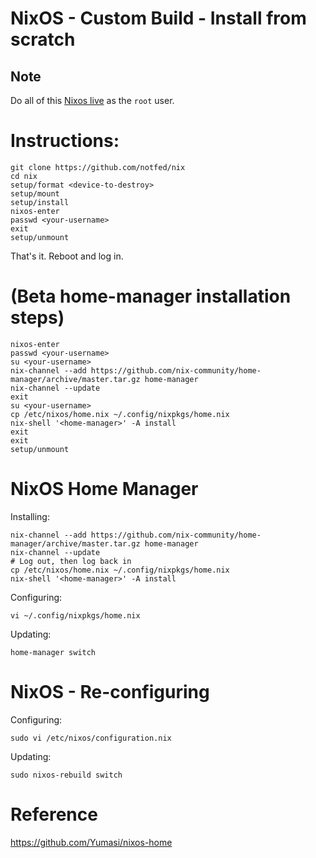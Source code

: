 # NixOS - Custom Build - Install from scratch

## Note

Do all of this [Nixos live](https://nixos.org/download.html) as the `root` user.

# Instructions:

```
git clone https://github.com/notfed/nix
cd nix
setup/format <device-to-destroy>
setup/mount
setup/install
nixos-enter
passwd <your-username>
exit
setup/unmount
```

That's it. Reboot and log in.

# (Beta home-manager installation steps)

```
nixos-enter
passwd <your-username>
su <your-username>
nix-channel --add https://github.com/nix-community/home-manager/archive/master.tar.gz home-manager
nix-channel --update
exit
su <your-username>
cp /etc/nixos/home.nix ~/.config/nixpkgs/home.nix
nix-shell '<home-manager>' -A install
exit
exit
setup/unmount
```

# NixOS Home Manager

Installing:

```
nix-channel --add https://github.com/nix-community/home-manager/archive/master.tar.gz home-manager
nix-channel --update
# Log out, then log back in
cp /etc/nixos/home.nix ~/.config/nixpkgs/home.nix
nix-shell '<home-manager>' -A install
```

Configuring:

```
vi ~/.config/nixpkgs/home.nix
```

Updating:

```
home-manager switch
```

# NixOS - Re-configuring

Configuring:

```
sudo vi /etc/nixos/configuration.nix 
```

Updating:

```
sudo nixos-rebuild switch
```

# Reference

https://github.com/Yumasi/nixos-home

